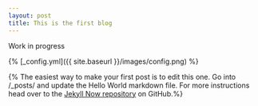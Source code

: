 ```yaml
---
layout: post
title: This is the first blog
---
```


Work in progress

{% [_config.yml]({{ site.baseurl }}/images/config.png) %}

{% The easiest way to make your first post is to edit this one. Go into /_posts/ and update the Hello World markdown file. For more instructions head over to the [Jekyll Now repository](https://github.com/barryclark/jekyll-now) on GitHub.%}